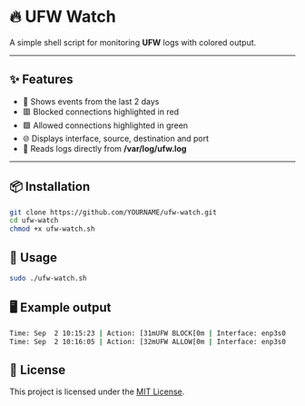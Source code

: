 # 🔥 UFW Watch

A simple shell script for monitoring **UFW** logs with colored output.

---

## ✨ Features
- 📅 Shows events from the last 2 days
- 🟥 Blocked connections highlighted in red
- 🟩 Allowed connections highlighted in green
- 🌐 Displays interface, source, destination and port
- 📖 Reads logs directly from **/var/log/ufw.log**

---

## 📦 Installation

```bash
git clone https://github.com/YOURNAME/ufw-watch.git
cd ufw-watch
chmod +x ufw-watch.sh
```

## 🚀 Usage

```bash
sudo ./ufw-watch.sh
```

## 🖥️ Example output

```bash
Time: Sep  2 10:15:23 | Action: [31mUFW BLOCK[0m | Interface: enp3s0   | Source: 203.0.113.45   | Destination: 192.168.1.10   | Port: 22
Time: Sep  2 10:16:05 | Action: [32mUFW ALLOW[0m | Interface: enp3s0   | Source: 198.51.100.77  | Destination: 192.168.1.10   | Port: 443
```

## 📄 License
This project is licensed under the [MIT License](LICENSE).
